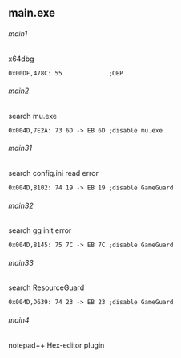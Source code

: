 ## main.exe

###### main1
x64dbg
```
0x00DF,478C: 55             ;OEP
```

###### main2
search mu.exe
```
0x004D,7E2A: 73 6D -> EB 6D ;disable mu.exe
```

###### main31
search config.ini read error
```
0x004D,8102: 74 19 -> EB 19 ;disable GameGuard
```
###### main32
search gg init error
```
0x004D,8145: 75 7C -> EB 7C ;disable GameGuard
```

###### main33
search ResourceGuard
```
0x004D,D639: 74 23 -> EB 23 ;disable GameGuard
```
###### main4
notepad++ Hex-editor plugin